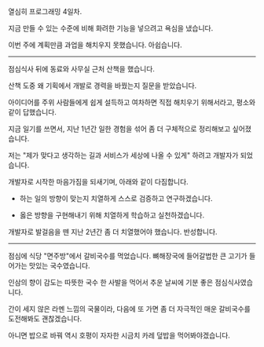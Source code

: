 열심히 프로그래밍 4일차.

지금 만들 수 있는 수준에 비해 화려한 기능을 넣으려고 욕심을 냈습니다.

이번 주에 계획만큼 과업을 해치우지 못했습니다. 아쉽습니다.

---

점심식사 뒤에 동료와 사무실 근처 산책을 했습니다.

산책 도중 왜 기획에서 개발로 경력을 바꿨는지 질문을 받았습니다.

아이디어를 주위 사람들에게 쉽게 설득하고 여차하면 직접 해치우기 위해서라고, 평소와 같이 답했습니다.



지금 일기를 쓰면서, 지난 1년간 일한 경험을 섞어 좀 더 구체적으로 정리해보고 싶어졌습니다.

저는 "제가 맞다고 생각하는 길과 서비스가 세상에 나올 수 있게" 하려고 개발자가 되었습니다.

개발자로 시작한 마음가짐을 되새기며, 아래와 같이 다짐합니다.

- 하는 일의 방향이 맞는지 치열하게 스스로 검증하고 연구하겠습니다.

- 옳은 방향을 구현해내기 위해 치열하게 학습하고 실천하겠습니다.

개발자로 발걸음을 뗀 지난 2년간 좀 더 치열했어야 했습니다. 반성합니다.

---

점심에 식당 "면주방"에서 갈비국수를 먹었습니다. 뼈해장국에 들어갈법한 큰 고기가 들어가는 맛있는 국수였습니다.

인삼의 향이 감도는 따뜻한 국수 한 사발을 먹어서 추운 날씨에 기분 좋은 점심식사였습니다.

간이 세지 않은 라멘 느낌의 국물이라, 다음에 또 가면 좀 더 자극적인 매운 갈비국수를 도전해봐도 괜찮겠습니다.

아니면 밥으로 바꿔 역시 호평이 자자한 시금치 카레 덮밥을 먹어봐야겠습니다.

